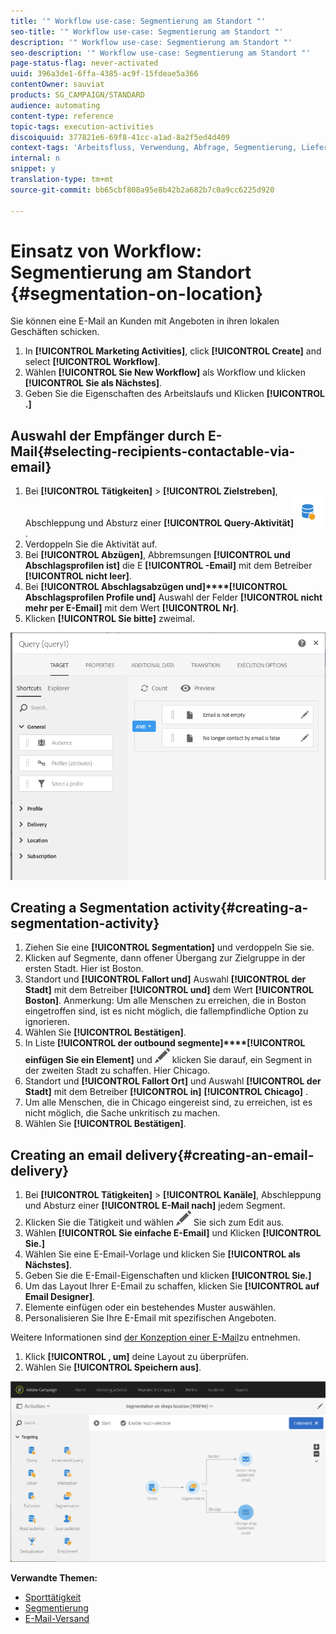 ```yaml
---
title: '" Workflow use-case: Segmentierung am Standort "'
seo-title: '" Workflow use-case: Segmentierung am Standort "'
description: '" Workflow use-case: Segmentierung am Standort "'
seo-description: '" Workflow use-case: Segmentierung am Standort "'
page-status-flag: never-activated
uuid: 396a3de1-6ffa-4385-ac9f-15fdeae5a366
contentOwner: sauviat
products: SG_CAMPAIGN/STANDARD
audience: automating
content-type: reference
topic-tags: execution-activities
discoiquuid: 377821e6-69f8-41cc-a1ad-8a2f5ed4d409
context-tags: 'Arbeitsfluss, Verwendung, Abfrage, Segmentierung, Lieferung '
internal: n
snippet: y
translation-type: tm+mt
source-git-commit: bb65cbf808a95e8b42b2a682b7c0a9cc6225d920

---
```



# Einsatz von Workflow: Segmentierung am Standort {#segmentation-on-location}

Sie können eine E-Mail an Kunden mit Angeboten in ihren lokalen Geschäften schicken.

1. In **[!UICONTROL Marketing Activities]**, click **[!UICONTROL Create]** and select **[!UICONTROL Workflow]**.
1. Wählen **[!UICONTROL Sie New Workflow]** als Workflow und klicken **[!UICONTROL Sie als Nächstes]**.
1. Geben Sie die Eigenschaften des Arbeitslaufs und Klicken **[!UICONTROL .]**

## Auswahl der Empfänger durch E-Mail{#selecting-recipients-contactable-via-email}

1. Bei **[!UICONTROL Tätigkeiten]** &gt; **[!UICONTROL Zielstreben]**, Abschleppung und Absturz einer **[!UICONTROL Query-Aktivität]**![](assets/query.png).
1. Verdoppeln Sie die Aktivität auf.
1. Bei **[!UICONTROL Abzügen]**, Abbremsungen **[!UICONTROL und Abschlagsprofilen ist]** die E **[!UICONTROL -Email]** mit dem Betreiber **[!UICONTROL nicht leer]**.
1. Bei **[!UICONTROL Abschlagsabzügen und]****[!UICONTROL Abschlagsprofilen Profile und]** Auswahl der Felder **[!UICONTROL nicht mehr per E-Email]** mit dem Wert **[!UICONTROL Nr]**.
1. Klicken **[!UICONTROL Sie bitte]** zweimal.

![](assets/wf-complement-query.png)

## Creating a Segmentation activity{#creating-a-segmentation-activity}

1. Ziehen Sie eine **[!UICONTROL Segmentation]** und verdoppeln Sie sie.
1. Klicken auf Segmente, dann offener Übergang zur Zielgruppe in der ersten Stadt. Hier ist Boston.
1. Standort und **[!UICONTROL Fallort und]** Auswahl **[!UICONTROL der Stadt]** mit dem Betreiber **[!UICONTROL und]** dem Wert **[!UICONTROL Boston]**.
Anmerkung: Um alle Menschen zu erreichen, die in Boston eingetroffen sind, ist es nicht möglich, die fallempfindliche Option zu ignorieren.
1. Wählen Sie **[!UICONTROL Bestätigen]**.
1. In Liste **[!UICONTROL der outbound segmente]****[!UICONTROL einfügen Sie ein Element]** und ![](assets/edit_darkgrey-24px.png) klicken Sie darauf, ein Segment in der zweiten Stadt zu schaffen. Hier Chicago.
1. Standort und **[!UICONTROL Fallort Ort]** und Auswahl **[!UICONTROL der Stadt]** mit dem Betreiber **[!UICONTROL in]** **[!UICONTROL Chicago]** .
1. Um alle Menschen, die in Chicago eingereist sind, zu erreichen, ist es nicht möglich, die Sache unkritisch zu machen.
1. Wählen Sie **[!UICONTROL Bestätigen]**.

## Creating an email delivery{#creating-an-email-delivery}

1. Bei **[!UICONTROL Tätigkeiten]** &gt; **[!UICONTROL Kanäle]**, Abschleppung und Absturz einer **[!UICONTROL E-Mail nach]** jedem Segment.
1. Klicken Sie die Tätigkeit und wählen ![](assets/edit_darkgrey-24px.png) Sie sich zum Edit aus.
1. Wählen **[!UICONTROL Sie einfache E-Email]** und Klicken **[!UICONTROL Sie.]**
1. Wählen Sie eine E-Email-Vorlage und klicken Sie **[!UICONTROL als Nächstes]**.
1. Geben Sie die E-Email-Eigenschaften und klicken **[!UICONTROL Sie.]**
1. Um das Layout Ihrer E-Email zu schaffen, klicken Sie **[!UICONTROL auf Email Designer]**.
1. Elemente einfügen oder ein bestehendes Muster auswählen.
1. Personalisieren Sie Ihre E-Email mit spezifischen Angeboten.

Weitere Informationen sind [der Konzeption einer E-Mail](../../designing/using/about-email-content-design.md#designing-an-email-content-from-scratch)zu entnehmen.

1. Klick **[!UICONTROL , um]** deine Layout zu überprüfen.
1. Wählen Sie **[!UICONTROL Speichern aus]**.

![](assets/wf-segmentation-location.png)

**Verwandte Themen:**

* [Sporttätigkeit](../../automating/using/query.md)
* [Segmentierung](../../automating/using/segmentation.md)
* [E-Mail-Versand](../../automating/using/email-delivery.md)
